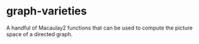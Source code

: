 # graph-varieties
A handful of Macaulay2 functions that can be used to compute the picture space of a directed graph.
